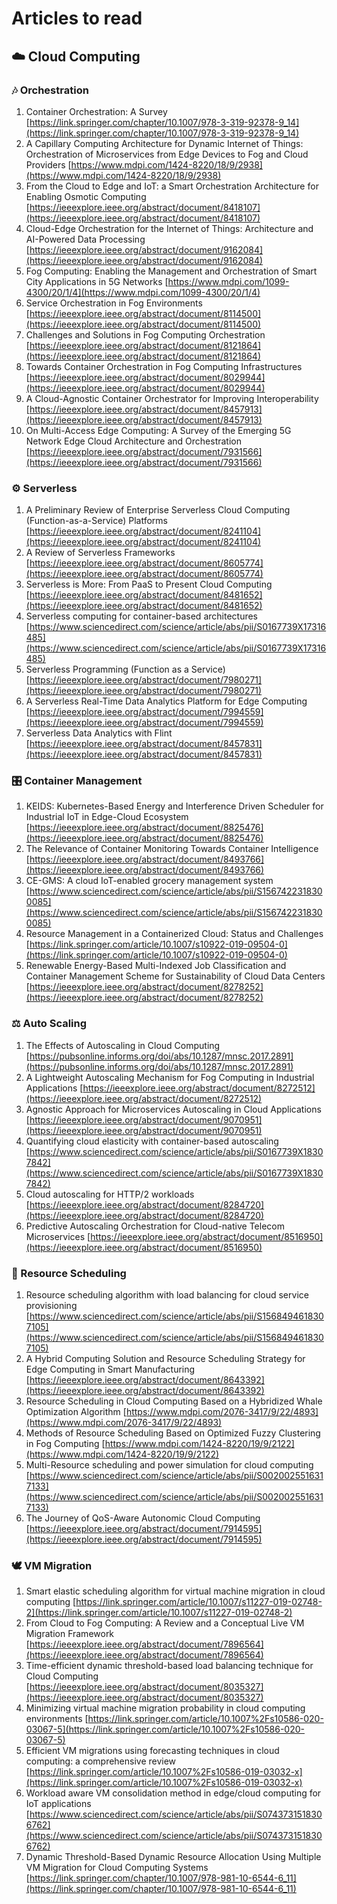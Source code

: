 # Articles to read

## ☁️ Cloud Computing

### 🎶 Orchestration

1. Container Orchestration: A Survey [https://link.springer.com/chapter/10.1007/978-3-319-92378-9_14](https://link.springer.com/chapter/10.1007/978-3-319-92378-9_14)
2. A Capillary Computing Architecture for Dynamic Internet of Things: Orchestration of Microservices from Edge Devices to Fog and Cloud Providers [https://www.mdpi.com/1424-8220/18/9/2938](https://www.mdpi.com/1424-8220/18/9/2938)
3. From the Cloud to Edge and IoT: a Smart Orchestration Architecture for Enabling Osmotic Computing [https://ieeexplore.ieee.org/abstract/document/8418107](https://ieeexplore.ieee.org/abstract/document/8418107)
4. Cloud-Edge Orchestration for the Internet of Things: Architecture and AI-Powered Data Processing [https://ieeexplore.ieee.org/abstract/document/9162084](https://ieeexplore.ieee.org/abstract/document/9162084)
5. Fog Computing: Enabling the Management and Orchestration of Smart City Applications in 5G Networks [https://www.mdpi.com/1099-4300/20/1/4](https://www.mdpi.com/1099-4300/20/1/4)
6. Service Orchestration in Fog Environments [https://ieeexplore.ieee.org/abstract/document/8114500](https://ieeexplore.ieee.org/abstract/document/8114500)
7. Challenges and Solutions in Fog Computing Orchestration [https://ieeexplore.ieee.org/abstract/document/8121864](https://ieeexplore.ieee.org/abstract/document/8121864)
8. Towards Container Orchestration in Fog Computing Infrastructures [https://ieeexplore.ieee.org/abstract/document/8029944](https://ieeexplore.ieee.org/abstract/document/8029944)
9. A Cloud-Agnostic Container Orchestrator for Improving Interoperability [https://ieeexplore.ieee.org/abstract/document/8457913](https://ieeexplore.ieee.org/abstract/document/8457913)
10. On Multi-Access Edge Computing: A Survey of the Emerging 5G Network Edge Cloud Architecture and Orchestration [https://ieeexplore.ieee.org/abstract/document/7931566](https://ieeexplore.ieee.org/abstract/document/7931566)

### ⚙️ Serverless

1. A Preliminary Review of Enterprise Serverless Cloud Computing (Function-as-a-Service) Platforms [https://ieeexplore.ieee.org/abstract/document/8241104](https://ieeexplore.ieee.org/abstract/document/8241104)
2. A Review of Serverless Frameworks [https://ieeexplore.ieee.org/abstract/document/8605774](https://ieeexplore.ieee.org/abstract/document/8605774)
3. Serverless is More: From PaaS to Present Cloud Computing [https://ieeexplore.ieee.org/abstract/document/8481652](https://ieeexplore.ieee.org/abstract/document/8481652)
4. Serverless computing for container-based architectures [https://www.sciencedirect.com/science/article/abs/pii/S0167739X17316485](https://www.sciencedirect.com/science/article/abs/pii/S0167739X17316485)
5. Serverless Programming (Function as a Service) [https://ieeexplore.ieee.org/abstract/document/7980271](https://ieeexplore.ieee.org/abstract/document/7980271)
6. A Serverless Real-Time Data Analytics Platform for Edge Computing [https://ieeexplore.ieee.org/abstract/document/7994559](https://ieeexplore.ieee.org/abstract/document/7994559)
7. Serverless Data Analytics with Flint [https://ieeexplore.ieee.org/abstract/document/8457831](https://ieeexplore.ieee.org/abstract/document/8457831)

### 🎛️ Container Management

1. KEIDS: Kubernetes-Based Energy and Interference Driven Scheduler for Industrial IoT in Edge-Cloud Ecosystem [https://ieeexplore.ieee.org/abstract/document/8825476](https://ieeexplore.ieee.org/abstract/document/8825476)
2. The Relevance of Container Monitoring Towards Container Intelligence [https://ieeexplore.ieee.org/abstract/document/8493766](https://ieeexplore.ieee.org/abstract/document/8493766)
3. CE-GMS: A cloud IoT-enabled grocery management system [https://www.sciencedirect.com/science/article/abs/pii/S1567422318300085](https://www.sciencedirect.com/science/article/abs/pii/S1567422318300085)
4. Resource Management in a Containerized Cloud: Status and Challenges [https://link.springer.com/article/10.1007/s10922-019-09504-0](https://link.springer.com/article/10.1007/s10922-019-09504-0)
5. Renewable Energy-Based Multi-Indexed Job Classification and Container Management Scheme for Sustainability of Cloud Data Centers [https://ieeexplore.ieee.org/abstract/document/8278252](https://ieeexplore.ieee.org/abstract/document/8278252)

### ⚖️ Auto Scaling

1. The Effects of Autoscaling in Cloud Computing  [https://pubsonline.informs.org/doi/abs/10.1287/mnsc.2017.2891](https://pubsonline.informs.org/doi/abs/10.1287/mnsc.2017.2891)
2. A Lightweight Autoscaling Mechanism for Fog Computing in Industrial Applications [https://ieeexplore.ieee.org/abstract/document/8272512](https://ieeexplore.ieee.org/abstract/document/8272512)
3. Agnostic Approach for Microservices Autoscaling in Cloud Applications [https://ieeexplore.ieee.org/abstract/document/9070951](https://ieeexplore.ieee.org/abstract/document/9070951)
4. Quantifying cloud elasticity with container-based autoscaling [https://www.sciencedirect.com/science/article/abs/pii/S0167739X18307842](https://www.sciencedirect.com/science/article/abs/pii/S0167739X18307842)
5. Cloud autoscaling for HTTP/2 workloads [https://ieeexplore.ieee.org/abstract/document/8284720](https://ieeexplore.ieee.org/abstract/document/8284720)
6. Predictive Autoscaling Orchestration for Cloud-native Telecom Microservices [https://ieeexplore.ieee.org/abstract/document/8516950](https://ieeexplore.ieee.org/abstract/document/8516950)

### 🍊 Resource Scheduling

1. Resource scheduling algorithm with load balancing for cloud service provisioning [https://www.sciencedirect.com/science/article/abs/pii/S1568494618307105](https://www.sciencedirect.com/science/article/abs/pii/S1568494618307105)
2. A Hybrid Computing Solution and Resource Scheduling Strategy for Edge Computing in Smart Manufacturing [https://ieeexplore.ieee.org/abstract/document/8643392](https://ieeexplore.ieee.org/abstract/document/8643392)
3. Resource Scheduling in Cloud Computing Based on a Hybridized Whale Optimization Algorithm [https://www.mdpi.com/2076-3417/9/22/4893](https://www.mdpi.com/2076-3417/9/22/4893)
4. Methods of Resource Scheduling Based on Optimized Fuzzy Clustering in Fog Computing [https://www.mdpi.com/1424-8220/19/9/2122](https://www.mdpi.com/1424-8220/19/9/2122)
5. Multi-Resource scheduling and power simulation for cloud computing [https://www.sciencedirect.com/science/article/abs/pii/S0020025516317133](https://www.sciencedirect.com/science/article/abs/pii/S0020025516317133)
6. The Journey of QoS-Aware Autonomic Cloud Computing [https://ieeexplore.ieee.org/abstract/document/7914595](https://ieeexplore.ieee.org/abstract/document/7914595)

### 🕊️ VM Migration

1. Smart elastic scheduling algorithm for virtual machine migration in cloud computing [https://link.springer.com/article/10.1007/s11227-019-02748-2](https://link.springer.com/article/10.1007/s11227-019-02748-2)
2. From Cloud to Fog Computing: A Review and a Conceptual Live VM Migration Framework [https://ieeexplore.ieee.org/abstract/document/7896564](https://ieeexplore.ieee.org/abstract/document/7896564)
3. Time-efficient dynamic threshold-based load balancing technique for Cloud Computing [https://ieeexplore.ieee.org/abstract/document/8035327](https://ieeexplore.ieee.org/abstract/document/8035327)
4. Minimizing virtual machine migration probability in cloud computing environments [https://link.springer.com/article/10.1007%2Fs10586-020-03067-5](https://link.springer.com/article/10.1007%2Fs10586-020-03067-5)
5. Efficient VM migrations using forecasting techniques in cloud computing: a comprehensive review [https://link.springer.com/article/10.1007%2Fs10586-019-03032-x](https://link.springer.com/article/10.1007%2Fs10586-019-03032-x)
6. Workload aware VM consolidation method in edge/cloud computing for IoT applications [https://www.sciencedirect.com/science/article/abs/pii/S0743731518306762](https://www.sciencedirect.com/science/article/abs/pii/S0743731518306762)
7. Dynamic Threshold-Based Dynamic Resource Allocation Using Multiple VM Migration for Cloud Computing Systems [https://link.springer.com/chapter/10.1007/978-981-10-6544-6_11](https://link.springer.com/chapter/10.1007/978-981-10-6544-6_11)